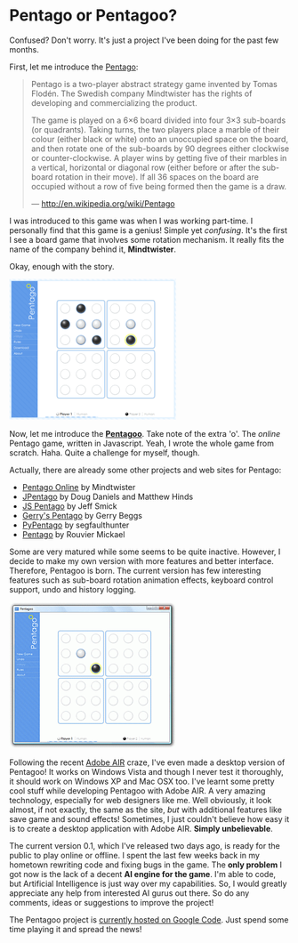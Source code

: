 Pentago or Pentagoo?
===

Confused? Don't worry. It's just a project I've been doing for the past few months.

First, let me introduce the [Pentago](http://en.wikipedia.org/wiki/Pentago):

> Pentago is a two-player abstract strategy game invented by Tomas Flodén. The Swedish company Mindtwister has the rights of developing and commercializing the product.
>
> The game is played on a 6×6 board divided into four 3×3 sub-boards (or quadrants). Taking turns, the two players place a marble of their colour (either black or white) onto an unoccupied space on the board, and then rotate one of the sub-boards by 90 degrees either clockwise or counter-clockwise. A player wins by getting five of their marbles in a vertical, horizontal or diagonal row (either before or after the sub-board rotation in their move). If all 36 spaces on the board are occupied without a row of five being formed then the game is a draw.
>
> — <http://en.wikipedia.org/wiki/Pentago>

I was introduced to this game was when I was working part-time. I personally find that this game is a genius! Simple yet *confusing*. It's the first I see a board game that involves some rotation mechanism. It really fits the name of the company behind it, **Mindtwister**.

Okay, enough with the story.

![Pentagoo web site, with visible white and black marbles on the board](../images/screenshots/web/pentagoo-web-site-black-white-marbles.png)

Now, let me introduce the [**Pentagoo**](http://pentagoo.googlecode.com/). Take note of the extra 'o'. The *online* Pentago game, written in Javascript. Yeah, I wrote the whole game from scratch. Haha. Quite a challenge for myself, though.

Actually, there are already some other projects and web sites for Pentago:

- [Pentago Online](http://www.pentago-online.se/choose.php) by Mindtwister
- [JPentago](http://code.google.com/p/jpentago/) by Doug Daniels and Matthew Hinds
- [JS Pentago](http://sourceforge.net/projects/js-pentago) by Jeff Smick
- [Gerry's Pentago](http://projects.gerryscuppatea.org/GerrysPentago/) by Gerry Beggs
- [PyPentago](http://pypentago.sourceforge.net/) by segfaulthunter
- [Pentago](http://mickael.rouvier.free.fr/pentago.php) by Rouvier Mickael

Some are very matured while some seems to be quite inactive. However, I decide to make my own version with more features and better interface. Therefore, Pentagoo is born. The current version has few interesting features such as sub-board rotation animation effects, keyboard control support, undo and history logging.

![Pentagoo desktop application, running under Adobe AIR on Windows Vista](../images/screenshots/software/pentagoo-desktop-app-adobe-air-windows-vista.png)

Following the recent [Adobe AIR](http://en.wikipedia.org/wiki/Adobe_Air) craze, I've even made a desktop version of Pentagoo! It works on Windows Vista and though I never test it thoroughly, it should work on Windows XP and Mac OSX too. I've learnt some pretty cool stuff while developing Pentagoo with Adobe AIR. A very amazing technology, especially for web designers like me. Well obviously, it look almost, if not exactly, the same as the site, *but* with additional features like save game and sound effects! Sometimes, I just couldn't believe how easy it is to create a desktop application with Adobe AIR. **Simply unbelievable**.

The current version 0.1, which I've released two days ago, is ready for the public to play online or offline. I spent the last few weeks back in my hometown rewriting code and fixing bugs in the game. The **only problem** I got now is the lack of a decent **AI engine for the game**. I'm able to code, but Artificial Intelligence is just way over my capabilities. So, I would greatly appreciate any help from interested AI gurus out there. So do any comments, ideas or suggestions to improve the project!

The Pentagoo project is [currently hosted on Google Code](http://pentagoo.googlecode.com/ "Pentagoo"). Just spend some time playing it and spread the news!